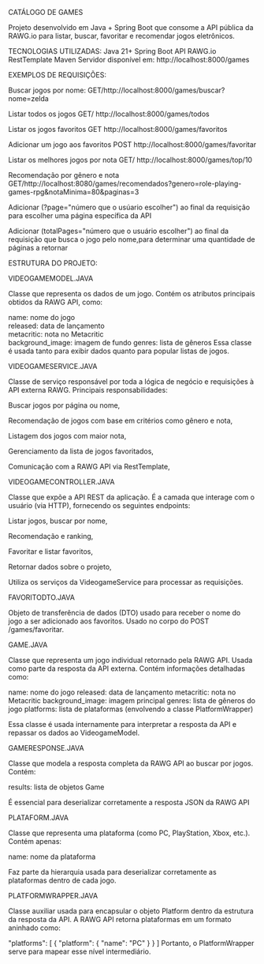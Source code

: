 CATÁLOGO DE GAMES


Projeto desenvolvido em Java + Spring Boot que consome a API pública da RAWG.io para listar, buscar, favoritar e recomendar jogos eletrônicos.



TECNOLOGIAS UTILIZADAS:
Java 21+
Spring Boot
API RAWG.io
RestTemplate
Maven
Servidor disponível em:
http://localhost:8000/games




EXEMPLOS DE REQUISIÇÕES:



Buscar jogos por nome:
GET/http://localhost:8000/games/buscar?nome=zelda

Listar todos os jogos 
GET/ http://localhost:8000/games/todos

Listar os jogos favoritos
GET http://localhost:8000/games/favoritos

Adicionar um jogo aos favoritos
POST  http://localhost:8000/games/favoritar

Listar os melhores jogos por nota
GET/ http://localhost:8000/games/top/10


Recomendação por gênero e nota
GET/http://localhost:8080/games/recomendados?genero=role-playing-games-rpg&notaMinima=80&paginas=3


Adicionar (?page="número que o usúario escolher") ao final da requisição para escolher uma página específica da API

Adicionar (totalPages="número que o usuário escolher") ao final da requisição que busca o jogo pelo nome,para determinar uma quantidade de páginas a retornar



ESTRUTURA DO PROJETO:



VIDEOGAMEMODEL.JAVA

Classe que representa os dados de um jogo.
Contém os atributos principais obtidos da RAWG API, como:
    
name: nome do jogo    
released: data de lançamento   
metacritic: nota no Metacritic    
background_image: imagem de fundo
genres: lista de gêneros
Essa classe é usada tanto para exibir dados quanto para popular listas de jogos.

VIDEOGAMESERVICE.JAVA

Classe de serviço responsável por toda a lógica de negócio e requisições à API externa RAWG.
Principais responsabilidades:

Buscar jogos por página ou nome,

Recomendação de jogos com base em critérios como gênero e nota,

Listagem dos jogos com maior nota,

Gerenciamento da lista de jogos favoritados,

Comunicação com a RAWG API via RestTemplate,



VIDEOGAMECONTROLLER.JAVA

Classe que expõe a API REST da aplicação.
É a camada que interage com o usuário (via HTTP), fornecendo os seguintes endpoints:

Listar jogos, buscar por nome,

Recomendação e ranking,

Favoritar e listar favoritos,

Retornar dados sobre o projeto,

Utiliza os serviços da VideogameService para processar as requisições.



FAVORITODTO.JAVA

Objeto de transferência de dados (DTO) usado para receber o nome do jogo a ser adicionado aos favoritos.
Usado no corpo do POST /games/favoritar.



GAME.JAVA

Classe que representa um jogo individual retornado pela RAWG API.
Usada como parte da resposta da API externa. Contém informações detalhadas como:

name: nome do jogo
released: data de lançamento
metacritic: nota no Metacritic
background_image: imagem principal
genres: lista de gêneros do jogo
platforms: lista de plataformas (envolvendo a classe PlatformWrapper)

Essa classe é usada internamente para interpretar a resposta da API e repassar os dados ao VideogameModel.



GAMERESPONSE.JAVA

Classe que modela a resposta completa da RAWG API ao buscar por jogos.
Contém:

results: lista de objetos Game

É essencial para deserializar corretamente a resposta JSON da RAWG API

PLATAFORM.JAVA

Classe que representa uma plataforma (como PC, PlayStation, Xbox, etc.).
Contém apenas:

name: nome da plataforma

Faz parte da hierarquia usada para deserializar corretamente as plataformas dentro de cada jogo.



PLATFORMWRAPPER.JAVA

Classe auxiliar usada para encapsular o objeto Platform dentro da estrutura da resposta da API.
A RAWG API retorna plataformas em um formato aninhado como:

"platforms": [
  {
    "platform": {
      "name": "PC"
    }
  }
]
Portanto, o PlatformWrapper serve para mapear esse nível intermediário.



